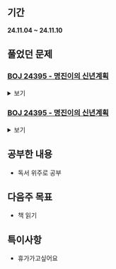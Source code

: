 ## 기간
**24.11.04 ~ 24.11.10**

## 풀었던 문제

### [BOJ 24395 - 명진이의 신년계획](https://www.acmicpc.net/problem/24395)
<details>
<summary>보기</summary> 

- 정보
    - Tier: GoldⅢ
    - Tag: DP

- 타임라인
    - Problem Open: 11/05 22:00
    - Tag Open: 11/05 22:00 (DP)
    - Solve: 11/05 23:03

- 풀이
    - 알약의 개수에 따라 가질 수 있는 최댓값 경우의 수는 2500가지, 학생의 수는 최대 10만명이므로 비둘기집 원리에 의해 중복되는 것이 반드시 존재
    - 따라서 먼저 처방 알약의 종류에 따른 최댓값을 먼저 만든 후, 이에 따른 위험도를 대응 후 정렬
    - $memo[i][j][k] =$ $i$번째 질병까지 보았을 때 빨간 약 $j$개와, 파란 약 $k$개를 받는 최대 위험도 (코드 참조)
    - 실제 풀이는 2차원 배열로 curMemo와 nxtMemo를 사용하여 배열 복사를 활용하여 진행

- 회고
    - 풀이는 금방 생각났으나 구현에 버벅임.
    - 조건도 확실히 봐가며 풀이하자.
 
- 코드
  - ```cpp
    #include <iostream>
    #include <vector>
    #include <algorithm>
    
    using namespace std;
    
    struct disease { int blueM, redM, risk; };
    struct student { int num, blueM, redM, risk; };
    
    int N, M;
    vector <student> studentVec;
    vector <disease> diseaseVec;
    vector <vector <int>> memo;
    
    void findMaxRisk() {
        memo.resize(51, vector <int> (51, -1));
        memo[0][0] = 0;
    
        for (int i = 0; i < M; i++) {
            auto nxtMemo = memo;
            auto &curD = diseaseVec[i];
            
            for (int r = curD.redM; r <= 50; r++) {
                for (int b = curD.blueM; b <= 50; b++) {
                    if (memo[r - curD.redM][b - curD.blueM] == -1) {
                        nxtMemo[r][b] = memo[r][b];
                    } else {
                        nxtMemo[r][b] = max(memo[r][b], memo[r - curD.redM][b - curD.blueM] + curD.risk);
                    }
                }
            }
    
            memo = nxtMemo;
        }
    }
    
    void getStudentsRisk() {
        for (auto &p : studentVec) {
            p.risk = (memo[p.redM][p.blueM] == -1 ? 0 : memo[p.redM][p.blueM]);
        }
    }
    
    int main() {
        // fastIO
        ios_base::sync_with_stdio(false);
        cin.tie(NULL); cout.tie(NULL);
    
        // init && input
        cin >> N >> M;
    
        studentVec.resize(N);
        diseaseVec.resize(M);
    
        for (int i = 0; i < M; i++) {
            cin >> diseaseVec[i].redM >> diseaseVec[i].blueM >> diseaseVec[i].risk;
        }
    
        for (int i = 1; i <= N; i++) {
            cin >> studentVec[i - 1].redM >> studentVec[i - 1].blueM;
            studentVec[i - 1].num = i;
        }
    
        // solve
        findMaxRisk();
        getStudentsRisk();
    
        sort(studentVec.begin(), studentVec.end(), [](student &p1, student &p2) -> bool {
            if (p1.risk == p2.risk) return p1.num < p2.num;
            return p1.risk < p2.risk;
        });
    
        // output
        for (auto &p : studentVec) {
            cout << p.num << ' ' << p.risk << '\n';
        }
        return 0;
    }
    ```

</details>

### [BOJ 24395 - 명진이의 신년계획](https://www.acmicpc.net/problem/24395)
<details>
<summary>보기</summary> 

- 정보
    - Tier: GoldⅠ
    - Tag: DP

- 타임라인
    - Problem Open: 11/08 11:44
    - Tag Open: 11/08 11:44 (DP)
    - Solve: 11/08 12:12

- 풀이
    - $memo[i][j] =$ 사각형의 길이가 $i$, 높이가 $j$일때 최소 손실값
    - 코드 참조

- 회고
    - 태그 알고 하니 그냥 바로 풀리는 문제..
    - DP인거 모르고 했어도 바로 풀렸을까..?
 
- 코드
  - ```cpp
    #include <iostream>
    #include <vector>
    
    using namespace std;
    
    struct square { int w, h; };
    
    int W, H, N;
    vector <square> vec;
    vector <vector <int>> memo;
    
    int cutSq (int w, int h) {
        if (memo[w][h] != -1) return memo[w][h];
    
        memo[w][h] = (w != 0 && h != 0 ? w * h : 0);
        for (auto &sq : vec) {
            if (sq.w > w || sq.h > h) continue;
            memo[w][h] = min(memo[w][h], min(cutSq(w - sq.w, sq.h) + cutSq(w, h - sq.h), cutSq(sq.w, h - sq.h) + cutSq(w - sq.w, h)));
        }
        return memo[w][h];
    }
    
    int main() {
        // fastIO
        ios_base::sync_with_stdio(false);
        cin.tie(NULL); cout.tie(NULL);
        
        // init && input
        cin >> W >> H >> N;
    
        memo.resize(W + 1, vector <int> (H + 1, -1));
        vec.resize(N);
    
        for (auto &sq : vec) {
            cin >> sq.w >> sq.h;
        }
    
        // solve
        cout << cutSq(W, H);
        return 0;
    }
    ```

</details>

## 공부한 내용
- 독서 위주로 공부

## 다음주 목표
- 책 읽기

## 특이사항
- 휴가가고싶어요
